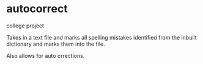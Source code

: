 # autocorrect
college project

Takes in a text file and marks all spelling mistakes identified from the inbuilt dictionary and marks them into the file.

Also allows for auto crrections.
